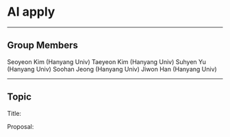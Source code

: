 # AI apply

---

## Group Members

Seoyeon Kim (Hanyang Univ)
Taeyeon Kim (Hanyang Univ)
Suhyen Yu (Hanyang Univ)
Soohan Jeong (Hanyang Univ)
Jiwon Han (Hanyang Univ)

---

## Topic

Title: 

Proposal: 
